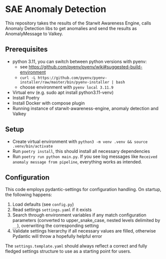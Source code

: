 # SAE Anomaly Detection

This repository takes the results of the Starwit Awareness Engine, calls Anomaly Detection libs to get anomalies and send the results as AnomalyMessage to Valkey.

## Prerequisites
- python 3.11, you can switch between python versions with pyenv:
  - see https://github.com/pyenv/pyenv/wiki#suggested-build-environment
  - `curl -L https://github.com/pyenv/pyenv-installer/raw/master/bin/pyenv-installer | bash`
  - choose environment with `pyenv local 3.11.9`
- Virtual env (e.g. sudo apt install python3.11-venv)
- Install Poetry
- Install Docker with compose plugin
- Running instance of starwit-awareness-engine, anomaly detection and Valkey

## Setup
- Create virtual environment with `python3 -m venv .venv && source .venv/bin/activate`
- Run `poetry install`, this should install all necessary dependencies
- Run `poetry run python main.py`. If you see log messages like `Received anomaly message from pipeline`, everything works as intended.

## Configuration
This code employs pydantic-settings for configuration handling. On startup, the following happens:
1. Load defaults (see `config.py`)
2. Read settings `settings.yaml` if it exists
3. Search through environment variables if any match configuration parameters (converted to upper_snake_case, nested levels delimited by `__`), overwriting the corresponding setting
4. Validate settings hierarchy if all necessary values are filled, otherwise Pydantic will throw a hopefully helpful error

The `settings.template.yaml` should always reflect a correct and fully fledged settings structure to use as a starting point for users.
